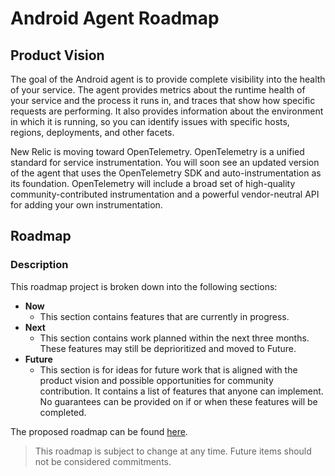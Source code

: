 # Android Agent Roadmap

## Product Vision
The goal of the Android agent is to provide complete visibility into the health of your service. The agent provides metrics about the runtime health of your service and the process it runs in, and traces that show how specific requests are performing. It also provides information about the environment in which it is running, so you can identify issues with specific hosts, regions, deployments, and other facets.

New Relic is moving toward OpenTelemetry. OpenTelemetry is a unified standard for service instrumentation. You will soon see an updated version of the agent that uses the OpenTelemetry SDK and auto-instrumentation as its foundation. OpenTelemetry will include a broad set of high-quality community-contributed instrumentation and a powerful vendor-neutral API for adding your own instrumentation.


## Roadmap
### Description
This roadmap project is broken down into the following sections:

- **Now**
    - This section contains features that are currently in progress.
- **Next**
    - This section contains work planned within the next three months. These features may still be deprioritized and moved to Future.
- **Future**
    - This section is for ideas for future work that is aligned with the product vision and possible opportunities for community contribution. It contains a list of features that anyone can implement. No guarantees can be provided on if or when these features will be completed.

The proposed roadmap can be found [here](https://github.com/orgs/newrelic/projects/88/views/1).

> This roadmap is subject to change at any time. Future items should not be considered commitments.
